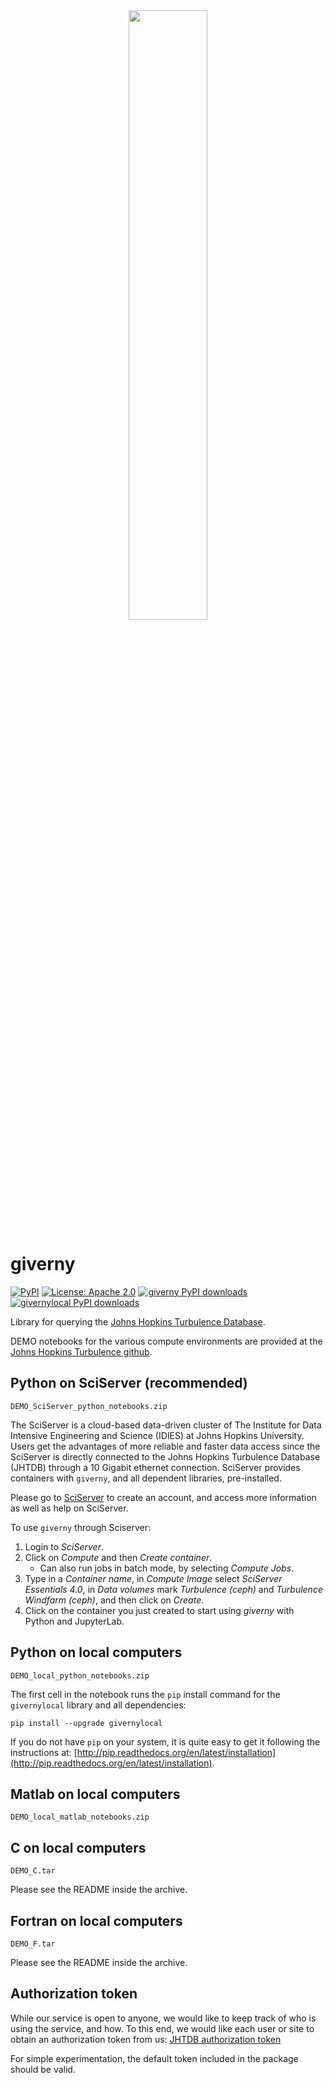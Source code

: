 <div align = "center">
  <img src = "https://raw.githubusercontent.com/sciserver/giverny/refs/heads/main/docs/imgs/monet-water_lilies.png" width = "50%"><br>
</div>

# giverny
[![PyPI](https://img.shields.io/pypi/v/giverny.svg?color=darkgreen)](https://pypi.org/project/giverny/)
[![License: Apache 2.0](https://img.shields.io/badge/License-Apache_2.0-582913.svg)](https://opensource.org/license/apache-2-0)
[![giverny PyPI downloads](https://img.shields.io/pypi/dm/giverny.svg?label=giverny%20%E2%A4%93&color=461C6C)](https://pypi.org/project/giverny/)
[![givernylocal PyPI downloads](https://img.shields.io/pypi/dm/givernylocal.svg?label=givernylocal%20%E2%A4%93&color=461C6C)](https://pypi.org/project/givernylocal/)

Library for querying the [Johns Hopkins Turbulence Database](https://turbulence.idies.jhu.edu/home).

DEMO notebooks for the various compute environments are provided at the [Johns Hopkins Turbulence github](https://github.com/sciserver/giverny).

## Python on SciServer (recommended)
`DEMO_SciServer_python_notebooks.zip`

The SciServer is a cloud-based data-driven cluster of The Institute for Data Intensive Engineering and Science (IDIES) at Johns Hopkins University. Users get the advantages of more reliable and faster data access since the SciServer is directly connected to the Johns Hopkins Turbulence Database (JHTDB) through a 10 Gigabit ethernet connection. SciServer provides containers with `giverny`, and all dependent libraries, pre-installed.

Please go to [SciServer](https://sciserver.org/) to create an account, and access more information as well as help on SciServer.

To use `giverny` through Sciserver:
1. Login to *SciServer*.
2. Click on *Compute* and then *Create container*.
    * Can also run jobs in batch mode, by selecting *Compute Jobs*.
3. Type in a *Container name*, in *Compute Image* select *SciServer Essentials 4.0*, in *Data volumes* mark *Turbulence (ceph)* and *Turbulence Windfarm (ceph)*, and then click on *Create*.
4. Click on the container you just created to start using *giverny* with Python and JupyterLab.

## Python on local computers
`DEMO_local_python_notebooks.zip`

The first cell in the notebook runs the `pip` install command for the `givernylocal` library and all dependencies:
```
pip install --upgrade givernylocal
```
If you do not have `pip` on your system, it is quite easy to get it following the instructions at: [http://pip.readthedocs.org/en/latest/installation](http://pip.readthedocs.org/en/latest/installation).

## Matlab on local computers
`DEMO_local_matlab_notebooks.zip`

## C on local computers
`DEMO_C.tar`

Please see the README inside the archive.

## Fortran on local computers
`DEMO_F.tar`

Please see the README inside the archive.

## Authorization token

While our service is open to anyone, we would like to keep track of who is using the service, and how. To this end, we would like each user or site to obtain an authorization token from us: [JHTDB authorization token](https://turbulence.idies.jhu.edu/staging/database)

For simple experimentation, the default token included in the package should be valid.
